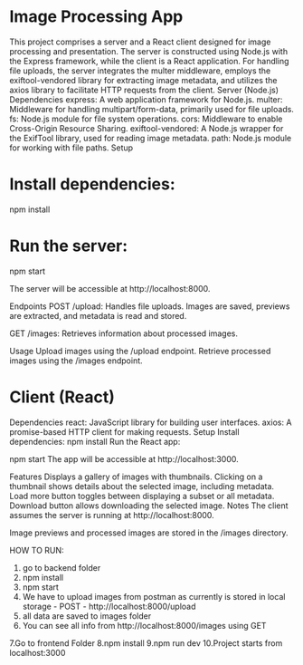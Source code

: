# Image Processing App
This project comprises a server and a React client designed for image processing and presentation. The server is constructed using Node.js with the Express framework, while the client is a React application. For handling file uploads, the server integrates the multer middleware, employs the exiftool-vendored library for extracting image metadata, and utilizes the axios library to facilitate HTTP requests from the client.
Server (Node.js)
Dependencies
express: A web application framework for Node.js.
multer: Middleware for handling multipart/form-data, primarily used for file uploads.
fs: Node.js module for file system operations.
cors: Middleware to enable Cross-Origin Resource Sharing.
exiftool-vendored: A Node.js wrapper for the ExifTool library, used for reading image metadata.
path: Node.js module for working with file paths.
Setup
# Install dependencies:
npm install
# Run the server:
npm start

The server will be accessible at http://localhost:8000.

Endpoints
POST /upload: Handles file uploads. Images are saved, previews are extracted, and metadata is read and stored.

GET /images: Retrieves information about processed images.

Usage
Upload images using the /upload endpoint.
Retrieve processed images using the /images endpoint.

# Client (React)
Dependencies
react: JavaScript library for building user interfaces.
axios: A promise-based HTTP client for making requests.
Setup
Install dependencies:
npm install
Run the React app:

npm start
The app will be accessible at http://localhost:3000.

Features
Displays a gallery of images with thumbnails.
Clicking on a thumbnail shows details about the selected image, including metadata.
Load more button toggles between displaying a subset or all metadata.
Download button allows downloading the selected image.
Notes
The client assumes the server is running at http://localhost:8000.

Image previews and processed images are stored in the /images directory.

HOW TO RUN:
1. go to backend folder
2. npm install
3. npm start
4. We have to upload images from postman as currently is stored in local storage - POST - http://localhost:8000/upload
5. all data are saved to images folder
6. You can see all info from http://localhost:8000/images using GET

7.Go to frontend Folder
8.npm install
9.npm run dev
10.Project starts from localhost:3000
